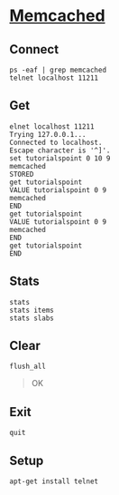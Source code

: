 # [Memcached](https://www.journaldev.com/16/memcached-telnet-commands-example)

## Connect

```shell
ps -eaf | grep memcached
telnet localhost 11211
```

## Get

```
elnet localhost 11211
Trying 127.0.0.1...
Connected to localhost.
Escape character is '^]'.
set tutorialspoint 0 10 9
memcached
STORED
get tutorialspoint
VALUE tutorialspoint 0 9
memcached
END
get tutorialspoint
VALUE tutorialspoint 0 9
memcached
END
get tutorialspoint
END
```

## Stats

```shell
stats
stats items
stats slabs
```

## Clear

```shell
flush_all
```
> OK

## Exit

```shell
quit
```

## Setup

```shell
apt-get install telnet
```
